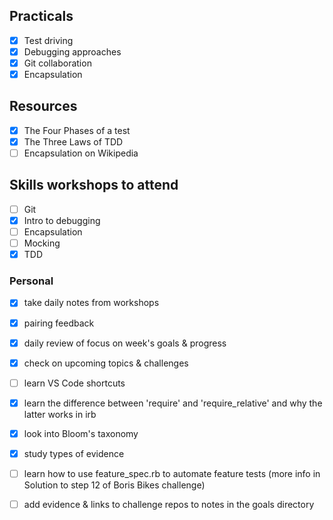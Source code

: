 ## Practicals
- [x] Test driving
- [x] Debugging approaches
- [x] Git collaboration
- [x] Encapsulation

## Resources
- [x] The Four Phases of a test
- [x] The Three Laws of TDD
- [ ] Encapsulation on Wikipedia

## Skills workshops to attend
- [ ] Git
- [x] Intro to debugging
- [ ] Encapsulation
- [ ] Mocking
- [x] TDD

### Personal 
- [x] take daily notes from workshops
- [x] pairing feedback
- [x] daily review of focus on week's goals & progress
- [x] check on upcoming topics & challenges
- [ ] learn VS Code shortcuts 
- [x] learn the difference between 'require' and 'require_relative' and why the latter works in irb
- [x] look into Bloom's taxonomy
- [x] study types of evidence
- [ ] learn how to use feature_spec.rb to automate feature tests (more info in Solution to step 12 of Boris Bikes challenge)
- [ ] add evidence & links to challenge repos to notes in the goals directory 

